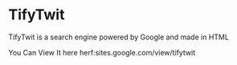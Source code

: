 # TifyTwit


TifyTwit is a search engine powered by Google and made in HTML

You Can View It <a>
here herf:sites.google.com/view/tifytwit
<a>
